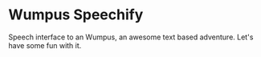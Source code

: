 # Wumpus Speechify
Speech interface to an Wumpus, an awesome text based adventure. Let's have some fun with it.

